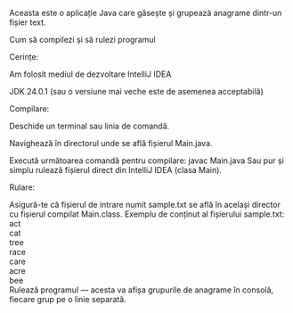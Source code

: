 Aceasta este o aplicație Java care găsește și grupează anagrame dintr-un fișier text.

Cum să compilezi și să rulezi programul

Cerințe:

Am folosit mediul de dezvoltare IntelliJ IDEA

JDK 24.0.1 (sau o versiune mai veche este de asemenea acceptabilă)

Compilare:

Deschide un terminal sau linia de comandă.

Navighează în directorul unde se află fișierul Main.java.

Execută următoarea comandă pentru compilare: javac Main.java
Sau pur și simplu rulează fișierul direct din IntelliJ IDEA (clasa Main).

Rulare:

Asigură-te că fișierul de intrare numit sample.txt se află în același director cu fișierul compilat Main.class.
Exemplu de conținut al fișierului sample.txt:
act  
cat  
tree  
race  
care  
acre  
bee  
Rulează programul — acesta va afișa grupurile de anagrame în consolă, fiecare grup pe o linie separată.

